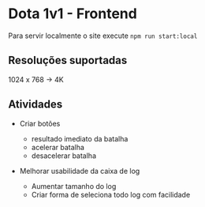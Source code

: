 # Dota 1v1 - Frontend

Para servir localmente o site execute `npm run start:local`

## Resoluções suportadas

1024 x 768 -> 4K

## Atividades

- Criar botões
  - resultado imediato da batalha
  - acelerar batalha
  - desacelerar batalha
  
  
- Melhorar usabilidade da caixa de log
  - Aumentar tamanho do log
  - Criar forma de seleciona todo log com facilidade